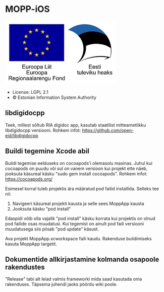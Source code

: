 # MOPP-iOS

![EU Regional Development Fund](EL_Regionaalarengu_Fond_horisontaalne-vaike.jpg)

* License: LGPL 2.1
* &copy; Estonian Information System Authority

## libdigidocpp
Teek, millest sõltub RIA digidoc app, kasutab staatilist mitteametlikku libdigidocpp versiooni.
Rohkem infot: https://github.com/open-eid/libdigidocpp


## Buildi tegemine Xcode abil
Buildi tegemise eelduseks on cocoapods'i olemasolu masinas. Juhul kui cocoapods on puudu või sul on vanem versioon kui projekt ette näeb, jooksuta käsureal käsku "sudo gem install cocoapods". Rohkem infot: https://cocoapods.org/

Esimesel korral tuleb projektis ära määratud pod failid installida. Selleks tee nii:
 1. Navigeeri käsureal projekti kausta ja selle sees MoppApp kausta
 2. Jooksuta käsku "pod install"

Edaspidi võib olla vajalik "pod install" käsku korrata kui projektis on olnud pod failide osas muudatusi. Kui tegemist on ainult pod faili versiooni muudatusega siis piisab "pod update" käsust.

Ava projekt MoppApp.xcworkspace faili kaudu. Rakenduse buildimiseks kasuta MoppApp targetit.

## Dokumentide allkirjastamine kolmanda osapoole rakendustes
"Release" tabi alt leiad valmis frameworki mida saad kasutada oma rakenduses. Täpsema juhendi jaoks pöördu wiki poole.
